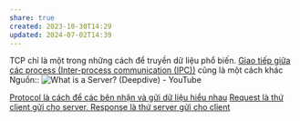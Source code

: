 ```yaml
---
share: true
created: 2023-10-30T14:29
updated: 2024-07-02T14:39
---
```

TCP chỉ là một trong những cách để truyền dữ liệu phổ biến. [Giao tiếp giữa các process (Inter-process communication (IPC))](https://stream-hub.com/ipc-la-gi/ "IPC là gì và cách định thời multi process") cũng là một cách khác
Nguồn:: ![What is a Server? (Deepdive) - YouTube](https://www.youtube.com/watch?v=VXmvM2QtuMU&t=1s)

[Protocol là cách để các bên nhận và gửi dữ liệu hiểu nhau](../Giao%20th%E1%BB%A9c/Protocol%20l%C3%A0%20c%C3%A1ch%20%C4%91%E1%BB%83%20c%C3%A1c%20b%C3%AAn%20nh%E1%BA%ADn%20v%C3%A0%20g%E1%BB%ADi%20d%E1%BB%AF%20li%E1%BB%87u%20hi%E1%BB%83u%20nhau.md)
[Request là thứ client gửi cho server. Response là thứ server gửi cho client](../Giao%20th%E1%BB%A9c/HTTP/Request%20l%C3%A0%20th%E1%BB%A9%20client%20g%E1%BB%ADi%20cho%20server.%20Response%20l%C3%A0%20th%E1%BB%A9%20server%20g%E1%BB%ADi%20cho%20client.md)